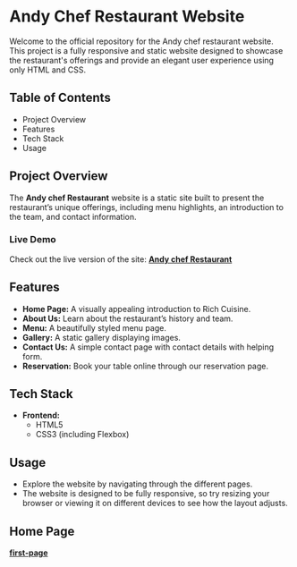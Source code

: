 # Andy Chef Restaurant Website

Welcome to the official repository for the Andy chef restaurant  website. This project is a fully responsive and static website designed to showcase the restaurant's offerings and provide an elegant user experience using only HTML and CSS.

## Table of Contents
- Project Overview
- Features
- Tech Stack
- Usage

## Project Overview
The **Andy chef Restaurant** website is a static site built to present the restaurant’s unique offerings, including menu highlights, an introduction to the team, and contact information. 
### Live Demo
Check out the live version of the site: **[Andy chef Restaurant](https://superb-ganache-613930.netlify.app)**

## Features
- **Home Page:** A visually appealing introduction to Rich Cuisine.
- **About Us:** Learn about the restaurant’s history and team.
- **Menu:** A beautifully styled menu page.
- **Gallery:** A static gallery displaying images.
- **Contact Us:** A simple contact page with contact details with helping form.
- **Reservation:**  Book your table online through our reservation page.

## Tech Stack
- **Frontend:**
    - HTML5
    - CSS3 (including Flexbox)

## Usage
- Explore the website by navigating through the different pages.
- The website is designed to be fully responsive, so try resizing your browser or viewing it on different devices to see how the layout adjusts.

## Home Page

**[first-page](file:///C:/Users/Shree/OneDrive/Desktop/RTC%209.0/assignment22icp9/index.html)**
